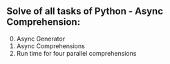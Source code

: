 Solve of all tasks of Python - Async Comprehension:
-------------------------------------------------------
0. Async Generator
1. Async Comprehensions
2. Run time for four parallel comprehensions